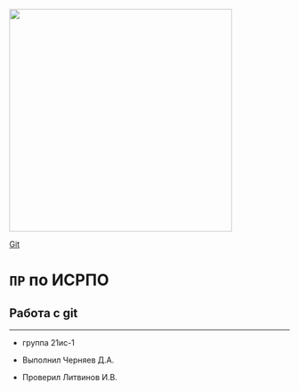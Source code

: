 <p><img src="https://lenta.servicecdn.ru/globalassets/1/-/35/462/86/300262_1.png?preset=fulllossywhite" width="400"></a></p>

<p><a href="https://github.com/JeickobI" target="_blank">Git</a></p>

# ``ПР`` по ИСРПО

## Работа с git

-----

* группа 21ис-1

* Выполнил Черняев Д.А.

* Проверил Литвинов И.В.